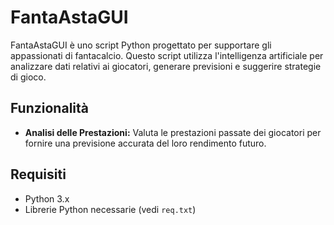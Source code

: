 # FantaAstaGUI

FantaAstaGUI è uno script Python progettato per supportare gli appassionati di fantacalcio. Questo script utilizza l'intelligenza artificiale per analizzare dati relativi ai giocatori, generare previsioni e suggerire strategie di gioco.

## Funzionalità

- **Analisi delle Prestazioni:** Valuta le prestazioni passate dei giocatori per fornire una previsione accurata del loro rendimento futuro.

## Requisiti

- Python 3.x
- Librerie Python necessarie (vedi `req.txt`)
